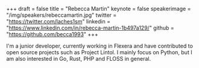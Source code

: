 +++
draft = false
title = "Rebecca Martin"
keynote = false
speakerimage = "/img/speakers/rebeccamartin.jpg"
twitter = "https://twitter.com/laches1sm"
linkedin = "https://www.linkedin.com/in/rebecca-martin-1b497a129/"
github = "https://github.com/becca1993"
+++

I'm a junior developer, currently working in Flexera and have contributed to open source projects such as Project Lintol. I mainly focus on Python, but I am also interested in Go, Rust, PHP and FLOSS in general.